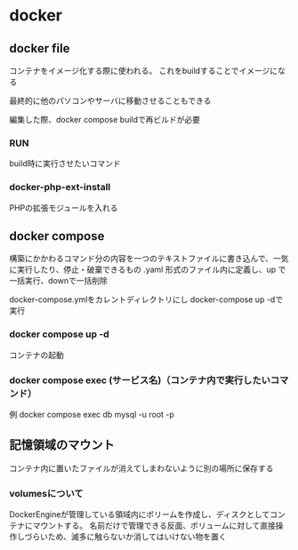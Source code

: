 # docker

## docker file
コンテナをイメージ化する際に使われる。
これをbuildすることでイメージになる

最終的に他のパソコンやサーバに移動させることもできる

編集した際、docker compose buildで再ビルドが必要
### RUN
build時に実行させたいコマンド

### docker-php-ext-install
PHPの拡張モジュールを入れる

## docker compose
構築にかかわるコマンド分の内容を一つのテキストファイルに書き込んで、一気に実行したり、停止・破棄できるもの
.yaml 形式のファイル内に定義し、up で一括実行、downで一括削除

docker-compose.ymlをカレントディレクトリにし docker-compose up -dで実行

### docker compose up -d
コンテナの起動

### docker compose exec (サービス名)（コンテナ内で実行したいコマンド）
例 docker compose exec db mysql -u root -p

## 記憶領域のマウント
コンテナ内に置いたファイルが消えてしまわないように別の場所に保存する
### volumesについて
DockerEngineが管理している領域内にボリームを作成し、ディスクとしてコンテナにマウントする。
名前だけで管理できる反面、ボリュームに対して直接操作しづらいため、滅多に触らないか消してはいけない物を置く
